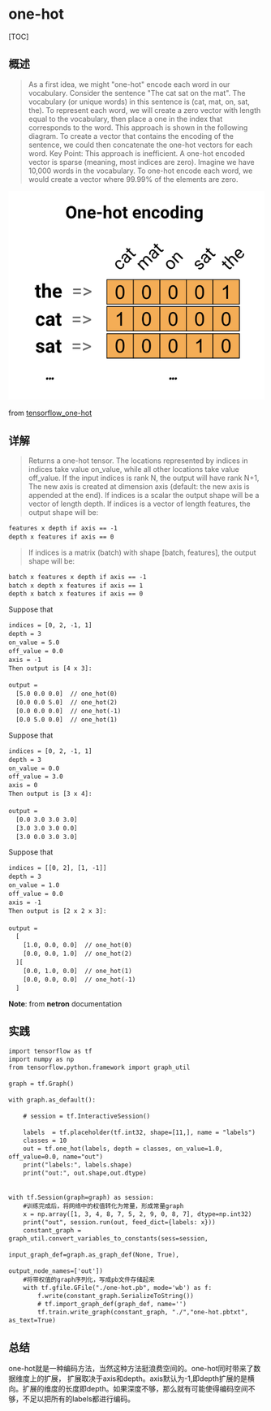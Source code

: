 # one-hot

[TOC]

## 概述

> As a first idea, we might "one-hot" encode each word in our vocabulary. Consider the sentence "The cat sat on the mat". The vocabulary (or unique words) in this sentence is (cat, mat, on, sat, the). To represent each word, we will create a zero vector with length equal to the vocabulary, then place a one in the index that corresponds to the word. This approach is shown in the following diagram.
To create a vector that contains the encoding of the sentence, we could then concatenate the one-hot vectors for each word.
Key Point: This approach is inefficient. A one-hot encoded vector is sparse (meaning, most indices are zero). Imagine we have 10,000 words in the vocabulary. To one-hot encode each word, we would create a vector where 99.99% of the elements are zero.

![one-hot](../imgs/one-hot.png)

from [tensorflow_one-hot](https://www.tensorflow.org/tutorials/text/word_embeddings#one-hot_encodings)

## 详解

> Returns a one-hot tensor.
The locations represented by indices in indices take value on_value, while all other locations take value off_value.
If the input indices is rank N, the output will have rank N+1, The new axis is created at dimension axis (default: the new axis is appended at the end).
If indices is a scalar the output shape will be a vector of length depth.
If indices is a vector of length features, the output shape will be:

```txt
features x depth if axis == -1
depth x features if axis == 0
```

> If indices is a matrix (batch) with shape [batch, features], the output shape will be:

```txt
batch x features x depth if axis == -1
batch x depth x features if axis == 1
depth x batch x features if axis == 0
```

Suppose that

```txt
indices = [0, 2, -1, 1]
depth = 3
on_value = 5.0
off_value = 0.0
axis = -1
Then output is [4 x 3]:

output =
  [5.0 0.0 0.0]  // one_hot(0)
  [0.0 0.0 5.0]  // one_hot(2)
  [0.0 0.0 0.0]  // one_hot(-1)
  [0.0 5.0 0.0]  // one_hot(1)
```

Suppose that

```txt
indices = [0, 2, -1, 1]
depth = 3
on_value = 0.0
off_value = 3.0
axis = 0
Then output is [3 x 4]:

output =
  [0.0 3.0 3.0 3.0]
  [3.0 3.0 3.0 0.0]
  [3.0 0.0 3.0 3.0]
```

Suppose that

```txt
indices = [[0, 2], [1, -1]]
depth = 3
on_value = 1.0
off_value = 0.0
axis = -1
Then output is [2 x 2 x 3]:

output =
  [
    [1.0, 0.0, 0.0]  // one_hot(0)
    [0.0, 0.0, 1.0]  // one_hot(2)
  ][
    [0.0, 1.0, 0.0]  // one_hot(1)
    [0.0, 0.0, 0.0]  // one_hot(-1)
  ]
```

**Note**: from **netron** documentation

## 实践

```python3
import tensorflow as tf
import numpy as np
from tensorflow.python.framework import graph_util

graph = tf.Graph()

with graph.as_default():

    # session = tf.InteractiveSession()

    labels  = tf.placeholder(tf.int32, shape=[11,], name = "labels")
    classes = 10
    out = tf.one_hot(labels, depth = classes, on_value=1.0, off_value=0.0, name="out")
    print("labels:", labels.shape)
    print("out:", out.shape,out.dtype)


with tf.Session(graph=graph) as session:
    #训练完成后，将网络中的权值转化为常量，形成常量graph
    x = np.array([1, 3, 4, 8, 7, 5, 2, 9, 0, 8, 7], dtype=np.int32)
    print("out", session.run(out, feed_dict={labels: x}))
    constant_graph = graph_util.convert_variables_to_constants(sess=session,
                                                            input_graph_def=graph.as_graph_def(None, True),
                                                            output_node_names=['out'])
    #将带权值的graph序列化，写成pb文件存储起来
    with tf.gfile.GFile("./one-hot.pb", mode='wb') as f:
        f.write(constant_graph.SerializeToString())
        # tf.import_graph_def(graph_def, name='')
        tf.train.write_graph(constant_graph, "./","one-hot.pbtxt", as_text=True)
```

## 总结

one-hot就是一种编码方法，当然这种方法挺浪费空间的。one-hot同时带来了数据维度上的扩展，
扩展取决于axis和depth。axis默认为-1,即depth扩展的是横向。扩展的维度的长度即depth。如果深度不够，那么就有可能使得编码空间不够，不足以把所有的labels都进行编码。
